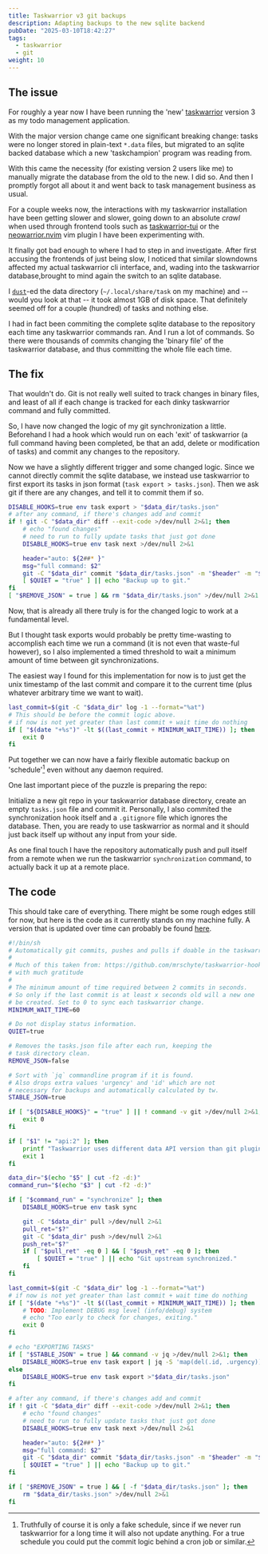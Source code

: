 ```yaml
---
title: Taskwarrior v3 git backups
description: Adapting backups to the new sqlite backend
pubDate: "2025-03-10T18:42:27"
tags:
  - taskwarrior
  - git
weight: 10
---
```


## The issue

For roughly a year now I have been running the 'new' [taskwarrior](https://taskwarrior.org) version 3 as my todo management application.

With the major version change came one significant breaking change:
tasks were no longer stored in plain-text `*.data` files, but migrated to an sqlite backed database which a new 'taskchampion' program was reading from.

With this came the necessity (for existing version 2 users like me) to manually migrate the database from the old to the new.
I did so.
And then I promptly forgot all about it and went back to task management business as usual.

For a couple weeks now, the interactions with my taskwarrior installation have been getting slower and slower,
going down to an absolute _crawl_ when used through frontend tools such as [taskwarrior-tui](https://github.com/kdheepak/taskwarrior-tui) or the [neowarrior.nvim](https://github.com/duckdm/neowarrior.nvim) vim plugin I have been experimenting with.

It finally got bad enough to where I had to step in and investigate.
After first accusing the frontends of just being slow, I noticed that similar slowndowns affected my actual taskwarrior cli interface,
and, wading into the taskwarrior database,brought to mind again the switch to an sqlite database.

I [`dust`](https://github.com/bootandy/dust)-ed the data directory (`~/.local/share/task` on my machine) and -- would you look at that --
it took almost 1GB of disk space.
That definitely seemed off for a couple (hundred) of tasks and nothing else.

I had in fact been commiting the complete sqlite database to the repository each time any taskwarrior commands ran.
And I run a lot of commands.
So there were thousands of commits changing the 'binary file' of the taskwarrior database,
and thus committing the whole file each time.

## The fix

That wouldn't do.
Git is not really well suited to track changes in binary files,
and least of all if each change is tracked for each dinky taskwarrior command and fully committed.

So, I have now changed the logic of my git synchronization a little.
Beforehand I had a hook which would run on each 'exit' of taskwarrior
(a full command having been completed, be that an add, delete or modification of tasks)
and commit any changes to the repository.

Now we have a slightly different trigger and some changed logic.
Since we cannot directly commit the sqlite database, we instead use taskwarrior to first export its tasks in json format
(`task export > tasks.json`).
Then we ask git if there are any changes, and tell it to commit them if so.

```sh
DISABLE_HOOKS=true env task export > "$data_dir/tasks.json"
# after any command, if there's changes add and commit
if ! git -C "$data_dir" diff --exit-code >/dev/null 2>&1; then
    # echo "found changes"
    # need to run to fully update tasks that just got done
    DISABLE_HOOKS=true env task next >/dev/null 2>&1

    header="auto: ${2##* }"
    msg="full command: $2"
    git -C "$data_dir" commit "$data_dir/tasks.json" -m "$header" -m "$msg" --no-gpg-sign >/dev/null 2>&1
    [ $QUIET = "true" ] || echo "Backup up to git."
fi
[ "$REMOVE_JSON" = true ] && rm "$data_dir/tasks.json" >/dev/null 2>&1
```

Now, that is already all there truly is for the changed logic to work at a fundamental level.

But I thought task exports would probably be pretty time-wasting to accomplish each time we run a command (it is not even that waste-ful however),
so I also implemented a timed threshold to wait a minimum amount of time between git synchronizations.

The easiest way I found for this implementation for now is to just get the unix timestamp of the last commit
and compare it to the current time (plus whatever arbitrary time we want to wait).

```sh
last_commit=$(git -C "$data_dir" log -1 --format="%at")
# This should be before the commit logic above.
# if now is not yet greater than last commit + wait time do nothing
if [ "$(date "+%s")" -lt $((last_commit + MINIMUM_WAIT_TIME)) ]; then
    exit 0
fi
```

Put together we can now have a fairly flexible automatic backup on 'schedule'[^sched] even without any daemon required.

One last important piece of the puzzle is preparing the repo:

Initialize a new git repo in your taskwarrior database directory, create an empty `tasks.json` file and commit it.
Personally, I also commited the synchronization hook itself and a `.gitignore` file which ignores the database.
Then, you are ready to use taskwarrior as normal and it should just back itself up without any input from your side.

As one final touch I have the repository automatically push and pull itself from a remote when we run the taskwarrior `synchronization` command,
to actually back it up at a remote place.

## The code

This should take care of everything.
There might be some rough edges still for now, but here is the code as it currently stands on my machine fully.
A version that is updated over time can probably be found [here](https://git.martyoeh.me/Marty/dotfiles/src/branch/main/office/.local/share/task/hooks/on-exit.git-backup).

```sh
#!/bin/sh
# Automatically git commits, pushes and pulls if doable in the taskwarrior data directory
#
# Much of this taken from: https://github.com/mrschyte/taskwarrior-hooks/
# with much gratitude
#
# The minimum amount of time required between 2 commits in seconds.
# So only if the last commit is at least x seconds old will a new one
# be created. Set to 0 to sync each taskwarrior change.
MINIMUM_WAIT_TIME=60

# Do not display status information.
QUIET=true

# Removes the tasks.json file after each run, keeping the
# task directory clean.
REMOVE_JSON=false

# Sort with `jq` commandline program if it is found.
# Also drops extra values 'urgency' and 'id' which are not
# necessary for backups and automatically calculated by tw.
STABLE_JSON=true

if [ "${DISABLE_HOOKS}" = "true" ] || ! command -v git >/dev/null 2>&1; then
    exit 0
fi

if [ "$1" != "api:2" ]; then
    printf "Taskwarrior uses different data API version than git plugin. Aborting!" 1>&2
    exit 1
fi

data_dir="$(echo "$5" | cut -f2 -d:)"
command_run="$(echo "$3" | cut -f2 -d:)"

if [ "$command_run" = "synchronize" ]; then
    DISABLE_HOOKS=true env task sync

    git -C "$data_dir" pull >/dev/null 2>&1
    pull_ret="$?"
    git -C "$data_dir" push >/dev/null 2>&1
    push_ret="$?"
    if [ "$pull_ret" -eq 0 ] && [ "$push_ret" -eq 0 ]; then
        [ $QUIET = "true" ] || echo "Git upstream synchronized."
    fi
fi

last_commit=$(git -C "$data_dir" log -1 --format="%at")
# if now is not yet greater than last commit + wait time do nothing
if [ "$(date "+%s")" -lt $((last_commit + MINIMUM_WAIT_TIME)) ]; then
    # TODO: Implement DEBUG msg level (info/debug) system
    # echo "Too early to check for changes, exiting."
    exit 0
fi

# echo "EXPORTING TASKS"
if [ "$STABLE_JSON" = true ] && command -v jq >/dev/null 2>&1; then
    DISABLE_HOOKS=true env task export | jq -S 'map(del(.id, .urgency)) | sort_by(.entry, .modified) | reverse' >"$data_dir/tasks.json"
else
    DISABLE_HOOKS=true env task export >"$data_dir/tasks.json"
fi

# after any command, if there's changes add and commit
if ! git -C "$data_dir" diff --exit-code >/dev/null 2>&1; then
    # echo "found changes"
    # need to run to fully update tasks that just got done
    DISABLE_HOOKS=true env task next >/dev/null 2>&1

    header="auto: ${2##* }"
    msg="full command: $2"
    git -C "$data_dir" commit "$data_dir/tasks.json" -m "$header" -m "$msg" --no-gpg-sign >/dev/null 2>&1
    [ $QUIET = "true" ] || echo "Backup up to git."
fi

if [ "$REMOVE_JSON" = true ] && [ -f "$data_dir/tasks.json" ]; then
    rm "$data_dir/tasks.json" >/dev/null 2>&1
fi
```

[^sched]: Truthfully of course it is only a fake schedule, since if we never run taskwarrior for a long time it will also not update anything.
    For a true schedule you could put the commit logic behind a cron job or similar.
